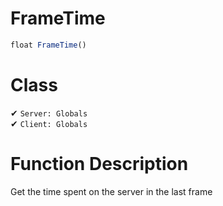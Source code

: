 # FrameTime
```js
float FrameTime()
```
# Class
✔ `Server: Globals`  
✔ `Client: Globals`  

# Function Description
Get the time spent on the server in the last frame
